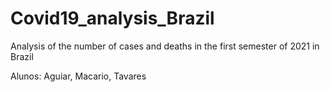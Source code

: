 # Covid19_analysis_Brazil
Analysis of the number of cases and deaths in the first semester of 2021 in Brazil  

Alunos: Aguiar, Macario, Tavares
